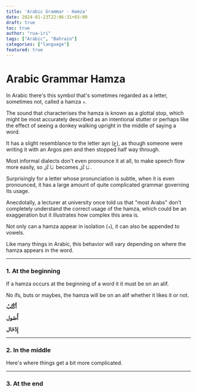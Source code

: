 ```yaml
---
title: 'Arabic Grammar - Hamza'
date: 2024-01-23T22:06:31+03:00
draft: true
toc: true
author: "rua-iri"
tags: ["Arabic", "Bahrain"]
categories: ["language"]
featured: true
---
```


# Arabic Grammar Hamza


In Arabic there's this symbol that's sometimes regarded as a letter, sometimes not, called a hamza `ء`.

The sound that characterises the hamza is known as a glottal stop, which might be most accurately described as an intentional stutter or perhaps like the effect of seeing a donkey walking upright in the middle of saying a word.

It has a slight resemblance to the letter ayn (ع), as though someone were writing it with an Argos pen and then stopped half way through.

Most informal dialects don't even pronounce it at all, to make speech flow more easily, so `تَأكُل` becomes `تَاكُل`.

Surprisingly for a letter whose pronunciation is subtle, when it is even pronounced, it has a large amount of quite complicated grammar governing its usage.

Anecdotally, a lecturer at university once told us that "most Arabs" don't completely understand the correct usage of the hamza, which could be an exaggeration but it illustrates how complex this area is.



<!-- ## Hierarchy of Vowels -->

Not only can a hamza appear in isolation (`ء`), it can also be appended to vowels.

Like many things in Arabic, this behavior will vary depending on where the hamza appears in the word.


____
### 1. At the beginning

If a hamza occurs at the beginning of a word it it must be on an alif.

No ifs, buts or maybes, the hamza will be on an alif whether it likes it or not.


**أَكْتُبُ**

**أُصُول**

**إِدْخَال**



___
### 2. In the middle

Here's where things get a bit more complicated.


___
### 3. At the end


